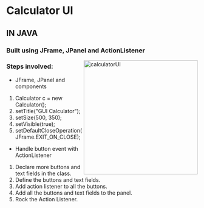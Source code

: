 # Calculator UI

## IN JAVA
### Built using JFrame, JPanel and ActionListener
<p>
<img src="https://user-images.githubusercontent.com/62502140/119327087-3aaae680-bca0-11eb-8a17-143088f94a9b.gif" align="right" alt="calculatorUI" height="300px">
</p>

### Steps involved:
- JFrame, JPanel and components
1. Calculator c = new Calculator();
2. setTitle("GUI Calculator");
3. setSize(500, 350); 
4. setVisible(true); 
5. setDefaultCloseOperation(JFrame.EXIT_ON_CLOSE);

- Handle button event with ActionListener
1. Declare more buttons and text fields in the class. 
2. Define the buttons and text fields. 
3. Add action listener to all the buttons. 
4. Add all the buttons and text fields to the panel.
5. Rock the Action Listener.
